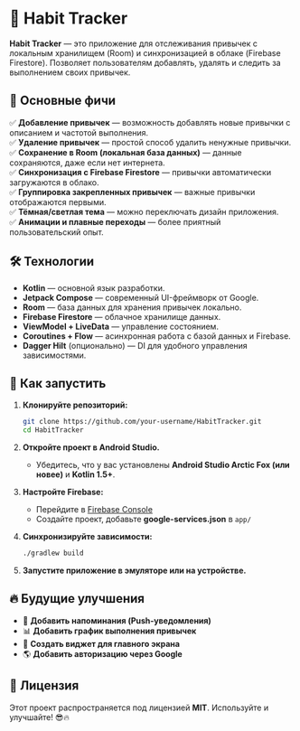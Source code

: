 # 🚀 Habit Tracker

**Habit Tracker** — это приложение для отслеживания привычек с локальным хранилищем (Room) и синхронизацией в облаке (Firebase Firestore). Позволяет пользователям добавлять, удалять и следить за выполнением своих привычек.

## 🎯 Основные фичи

✅ **Добавление привычек** — возможность добавлять новые привычки с описанием и частотой выполнения.  
✅ **Удаление привычек** — простой способ удалить ненужные привычки.  
✅ **Сохранение в Room (локальная база данных)** — данные сохраняются, даже если нет интернета.  
✅ **Синхронизация с Firebase Firestore** — привычки автоматически загружаются в облако.  
✅ **Группировка закрепленных привычек** — важные привычки отображаются первыми.  
✅ **Тёмная/светлая тема** — можно переключать дизайн приложения.  
✅ **Анимации и плавные переходы** — более приятный пользовательский опыт.  

## 🛠️ Технологии

- **Kotlin** — основной язык разработки.  
- **Jetpack Compose** — современный UI-фреймворк от Google.  
- **Room** — база данных для хранения привычек локально.  
- **Firebase Firestore** — облачное хранилище данных.  
- **ViewModel + LiveData** — управление состоянием.  
- **Coroutines + Flow** — асинхронная работа с базой данных и Firebase.  
- **Dagger Hilt** (опционально) — DI для удобного управления зависимостями.  

## 🚀 Как запустить

1. **Клонируйте репозиторий:**  
   ```sh
   git clone https://github.com/your-username/HabitTracker.git
   cd HabitTracker
   ```

2. **Откройте проект в Android Studio.**  
   - Убедитесь, что у вас установлены **Android Studio Arctic Fox (или новее)** и **Kotlin 1.5+**.

3. **Настройте Firebase:**  
   - Перейдите в [Firebase Console](https://console.firebase.google.com/)
   - Создайте проект, добавьте **google-services.json** в `app/`

4. **Синхронизируйте зависимости:**  
   ```sh
   ./gradlew build
   ```

5. **Запустите приложение в эмуляторе или на устройстве.**  

## 🔥 Будущие улучшения

- 🔔 **Добавить напоминания (Push-уведомления)**
- 📊 **Добавить график выполнения привычек**
- 📲 **Создать виджет для главного экрана**
- 🌎 **Добавить авторизацию через Google**

## 📜 Лицензия

Этот проект распространяется под лицензией **MIT**. Используйте и улучшайте! 😎🔥

